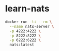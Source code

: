 # learn-nats
```bash
docker run -ti --rm \
  --name nats-server \
  -p 4222:4222 \
  -p 8222:8222 \
  -p 6222:6222 \
  nats:latest
```